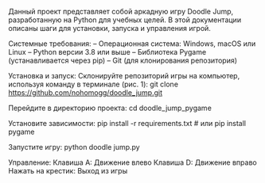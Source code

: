 Данный проект представляет собой аркадную игру Doodle Jump, разработанную на Python для учебных целей. В этой документации описаны шаги для установки, запуска и управления игрой.

Системные требования:
– Операционная система: Windows, macOS или Linux
– Python версии 3.8 или выше
– Библиотека Pygame (устанавливается через pip)
– Git (для клонирования репозитория)

Установка и запуск:
Склонируйте репозиторий игры на компьютер, используя команду в терминале (рис. 1):
git clone https://github.com/nohomogg/doodle_jump.git  

Перейдите в директорию проекта:
cd doodle_jump_pygame  

Установите зависимости:
pip install -r requirements.txt  # или pip install pygame  

Запустите игру:
python doodle jump.py  

Управление:
Клавиша A: Движение влево
Клавиша D: Движение вправо
Нажать на крестик: Выход из игры
